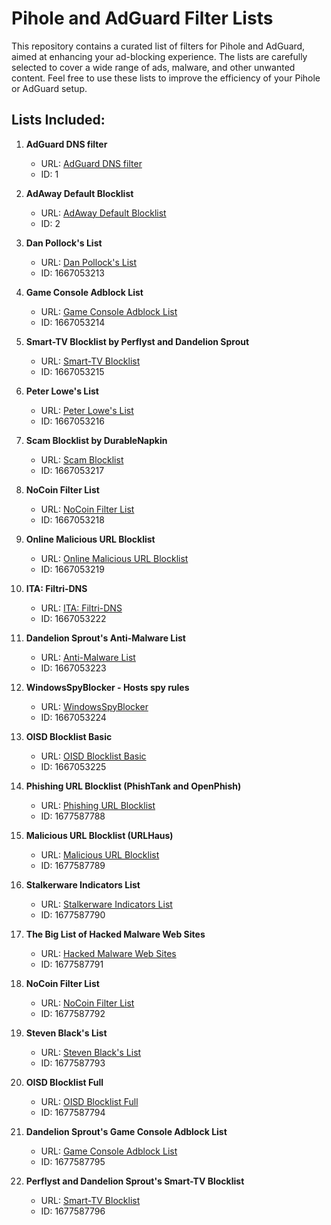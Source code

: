 # Pihole and AdGuard Filter Lists

This repository contains a curated list of filters for Pihole and AdGuard, aimed at enhancing your ad-blocking experience. The lists are carefully selected to cover a wide range of ads, malware, and other unwanted content. Feel free to use these lists to improve the efficiency of your Pihole or AdGuard setup.

## Lists Included:

1. **AdGuard DNS filter**
   - URL: [AdGuard DNS filter](https://adguardteam.github.io/AdGuardSDNSFilter/Filters/filter.txt)
   - ID: 1

2. **AdAway Default Blocklist**
   - URL: [AdAway Default Blocklist](https://adaway.org/hosts.txt)
   - ID: 2

3. **Dan Pollock's List**
   - URL: [Dan Pollock's List](https://someonewhocares.org/hosts/zero/hosts)
   - ID: 1667053213

4. **Game Console Adblock List**
   - URL: [Game Console Adblock List](https://raw.githubusercontent.com/DandelionSprout/adfilt/master/GameConsoleAdblockList.txt)
   - ID: 1667053214

5. **Smart-TV Blocklist by Perflyst and Dandelion Sprout**
   - URL: [Smart-TV Blocklist](https://raw.githubusercontent.com/Perflyst/PiHoleBlocklist/master/SmartTV-AGH.txt)
   - ID: 1667053215

6. **Peter Lowe's List**
   - URL: [Peter Lowe's List](https://pgl.yoyo.org/adservers/serverlist.php?hostformat=adblockplus&showintro=1&mimetype=plaintext)
   - ID: 1667053216

7. **Scam Blocklist by DurableNapkin**
   - URL: [Scam Blocklist](https://raw.githubusercontent.com/durablenapkin/scamblocklist/master/adguard.txt)
   - ID: 1667053217

8. **NoCoin Filter List**
   - URL: [NoCoin Filter List](https://raw.githubusercontent.com/hoshsadiq/adblock-nocoin-list/master/hosts.txt)
   - ID: 1667053218

9. **Online Malicious URL Blocklist**
   - URL: [Online Malicious URL Blocklist](https://malware-filter.gitlab.io/malware-filter/urlhaus-filter-agh-online.txt)
   - ID: 1667053219

10. **ITA: Filtri-DNS**
    - URL: [ITA: Filtri-DNS](https://filtri-dns.ga/filtri.txt)
    - ID: 1667053222

11. **Dandelion Sprout's Anti-Malware List**
    - URL: [Anti-Malware List](https://raw.githubusercontent.com/DandelionSprout/adfilt/master/Alternate%20versions%20Anti-Malware%20List/AntiMalwareAdGuardHome.txt)
    - ID: 1667053223

12. **WindowsSpyBlocker - Hosts spy rules**
    - URL: [WindowsSpyBlocker](https://raw.githubusercontent.com/crazy-max/WindowsSpyBlocker/master/data/hosts/spy.txt)
    - ID: 1667053224

13. **OISD Blocklist Basic**
    - URL: [OISD Blocklist Basic](https://abp.oisd.nl/basic/)
    - ID: 1667053225

14. **Phishing URL Blocklist (PhishTank and OpenPhish)**
    - URL: [Phishing URL Blocklist](https://adguardteam.github.io/HostlistsRegistry/assets/filter_30.txt)
    - ID: 1677587788

15. **Malicious URL Blocklist (URLHaus)**
    - URL: [Malicious URL Blocklist](https://adguardteam.github.io/HostlistsRegistry/assets/filter_11.txt)
    - ID: 1677587789

16. **Stalkerware Indicators List**
    - URL: [Stalkerware Indicators List](https://adguardteam.github.io/HostlistsRegistry/assets/filter_31.txt)
    - ID: 1677587790

17. **The Big List of Hacked Malware Web Sites**
    - URL: [Hacked Malware Web Sites](https://adguardteam.github.io/HostlistsRegistry/assets/filter_9.txt)
    - ID: 1677587791

18. **NoCoin Filter List**
    - URL: [NoCoin Filter List](https://adguardteam.github.io/HostlistsRegistry/assets/filter_8.txt)
    - ID: 1677587792

19. **Steven Black's List**
    - URL: [Steven Black's List](https://adguardteam.github.io/HostlistsRegistry/assets/filter_33.txt)
    - ID: 1677587793

20. **OISD Blocklist Full**
    - URL: [OISD Blocklist Full](https://adguardteam.github.io/HostlistsRegistry/assets/filter_27.txt)
    - ID: 1677587794

21. **Dandelion Sprout's Game Console Adblock List**
    - URL: [Game Console Adblock List](https://adguardteam.github.io/HostlistsRegistry/assets/filter_6.txt)
    - ID: 1677587795

22. **Perflyst and Dandelion Sprout's Smart-TV Blocklist**
    - URL: [Smart-TV Blocklist](https://adguardteam.github.io/HostlistsRegistry/assets/filter_7.txt)
    - ID: 1677587796
